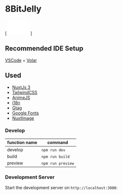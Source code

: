 # 8BitJelly

[![8BitJelly](https://raw.githubusercontent.com/8bitjelly/website-v2/master/public/logo_white.png)]

## Recommended IDE Setup

[VSCode](https://code.visualstudio.com/) + [Volar](https://marketplace.visualstudio.com/items?itemName=johnsoncodehk.volar)

## Used

* [NuxtJs 3](https://nuxt.com/)
* [TailwindCSS](https://tailwindcss.com/)
* [AnimeJS](https://animejs.com/)
* [i18n](https://i18n.nuxtjs.org/)
* [Gtag](https://nuxt.com/modules/gtag/)
* [Google Fonts](https://google-fonts.nuxtjs.org/)
* [NuxtImage](https://image.nuxt.com/)

### Develop

| function name   | command                 |
|-----------------|-------------------------|
| develop         | `npm run dev`           |
| build           | `npm run build`         |
| preview		  | `npm run preview`		|

### Development Server

Start the development server on `http://localhost:3000`:
